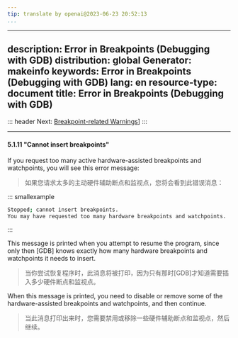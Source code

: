```yaml
---
tip: translate by openai@2023-06-23 20:52:13
...
```

---
description: Error in Breakpoints (Debugging with GDB)
distribution: global
Generator: makeinfo
keywords: Error in Breakpoints (Debugging with GDB)
lang: en
resource-type: document
title: Error in Breakpoints (Debugging with GDB)
---
::: header
Next: [Breakpoint-related Warnings](Breakpoint_002drelated-Warnings.html#Breakpoint_002drelated-Warnings)]
:::

---

#### 5.1.11 "Cannot insert breakpoints"


If you request too many active hardware-assisted breakpoints and watchpoints, you will see this error message:

> 如果您请求太多的主动硬件辅助断点和监视点，您将会看到此错误消息：

::: smallexample

```bash
Stopped; cannot insert breakpoints.
You may have requested too many hardware breakpoints and watchpoints.
```

:::


This message is printed when you attempt to resume the program, since only then [GDB] knows exactly how many hardware breakpoints and watchpoints it needs to insert.

> 当你尝试恢复程序时，此消息将被打印，因为只有那时[GDB]才知道需要插入多少硬件断点和监视点。


When this message is printed, you need to disable or remove some of the hardware-assisted breakpoints and watchpoints, and then continue.

> 当此消息打印出来时，您需要禁用或移除一些硬件辅助断点和监视点，然后继续。

